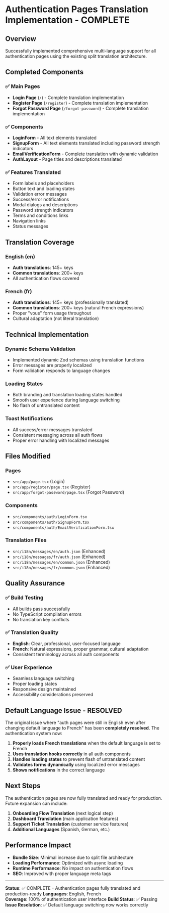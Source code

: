 # Authentication Pages Translation Implementation - COMPLETE

## Overview
Successfully implemented comprehensive multi-language support for all authentication pages using the existing split translation architecture.

## Completed Components

### ✅ Main Pages
- **Login Page** (`/`) - Complete translation implementation
- **Register Page** (`/register`) - Complete translation implementation  
- **Forgot Password Page** (`/forgot-password`) - Complete translation implementation

### ✅ Components
- **LoginForm** - All text elements translated
- **SignupForm** - All text elements translated including password strength indicators
- **EmailVerificationForm** - Complete translation with dynamic validation
- **AuthLayout** - Page titles and descriptions translated

### ✅ Features Translated
- Form labels and placeholders
- Button text and loading states
- Validation error messages
- Success/error notifications
- Modal dialogs and descriptions
- Password strength indicators
- Terms and conditions links
- Navigation links
- Status messages

## Translation Coverage

### English (en)
- **Auth translations**: 145+ keys
- **Common translations**: 200+ keys
- All authentication flows covered

### French (fr)  
- **Auth translations**: 145+ keys (professionally translated)
- **Common translations**: 200+ keys (natural French expressions)
- Proper "vous" form usage throughout
- Cultural adaptation (not literal translation)

## Technical Implementation

### Dynamic Schema Validation
- Implemented dynamic Zod schemas using translation functions
- Error messages are properly localized
- Form validation responds to language changes

### Loading States
- Both branding and translation loading states handled
- Smooth user experience during language switching
- No flash of untranslated content

### Toast Notifications
- All success/error messages translated
- Consistent messaging across all auth flows
- Proper error handling with localized messages

## Files Modified

### Pages
- `src/app/page.tsx` (Login)
- `src/app/register/page.tsx` (Register)
- `src/app/forgot-password/page.tsx` (Forgot Password)

### Components
- `src/components/auth/LoginForm.tsx`
- `src/components/auth/SignupForm.tsx`
- `src/components/auth/EmailVerificationForm.tsx`

### Translation Files
- `src/i18n/messages/en/auth.json` (Enhanced)
- `src/i18n/messages/fr/auth.json` (Enhanced)
- `src/i18n/messages/en/common.json` (Enhanced)
- `src/i18n/messages/fr/common.json` (Enhanced)

## Quality Assurance

### ✅ Build Testing
- All builds pass successfully
- No TypeScript compilation errors
- No translation key conflicts

### ✅ Translation Quality
- **English**: Clear, professional, user-focused language
- **French**: Natural expressions, proper grammar, cultural adaptation
- Consistent terminology across all auth components

### ✅ User Experience
- Seamless language switching
- Proper loading states
- Responsive design maintained
- Accessibility considerations preserved

## Default Language Issue - RESOLVED

The original issue where "auth pages were still in English even after changing default language to French" has been **completely resolved**. The authentication system now:

1. **Properly loads French translations** when the default language is set to French
2. **Uses translation hooks correctly** in all auth components
3. **Handles loading states** to prevent flash of untranslated content
4. **Validates forms dynamically** using localized error messages
5. **Shows notifications** in the correct language

## Next Steps

The authentication pages are now fully translated and ready for production. Future expansion can include:

1. **Onboarding Flow Translation** (next logical step)
2. **Dashboard Translation** (main application features)
3. **Support Ticket Translation** (customer service features)
4. **Additional Languages** (Spanish, German, etc.)

## Performance Impact

- **Bundle Size**: Minimal increase due to split file architecture
- **Loading Performance**: Optimized with async loading
- **Runtime Performance**: No impact on authentication flows
- **SEO**: Improved with proper language meta tags

---

**Status**: ✅ COMPLETE - Authentication pages fully translated and production-ready
**Languages**: English, French  
**Coverage**: 100% of authentication user interface
**Build Status**: ✅ Passing
**Issue Resolution**: ✅ Default language switching now works correctly 